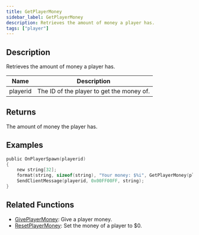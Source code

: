 ```yaml
---
title: GetPlayerMoney
sidebar_label: GetPlayerMoney
description: Retrieves the amount of money a player has.
tags: ["player"]
---
```


## Description

Retrieves the amount of money a player has.

| Name     | Description                               |
| -------- | ----------------------------------------- |
| playerid | The ID of the player to get the money of. |

## Returns

The amount of money the player has.

## Examples

```c
public OnPlayerSpawn(playerid)
{
    new string[32];
    format(string, sizeof(string), "Your money: $%i", GetPlayerMoney(playerid));
    SendClientMessage(playerid, 0x00FF00FF, string);
}
```

## Related Functions

- [GivePlayerMoney](GivePlayerMoney): Give a player money.
- [ResetPlayerMoney](ResetPlayerMoney): Set the money of a player to \$0.
